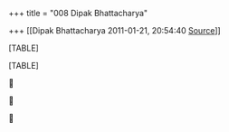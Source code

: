+++
title = "008 Dipak Bhattacharya"

+++
[[Dipak Bhattacharya	2011-01-21, 20:54:40 [Source](https://groups.google.com/g/bvparishat/c/4I0IFiOEIlU)]]



[TABLE]

[TABLE]







